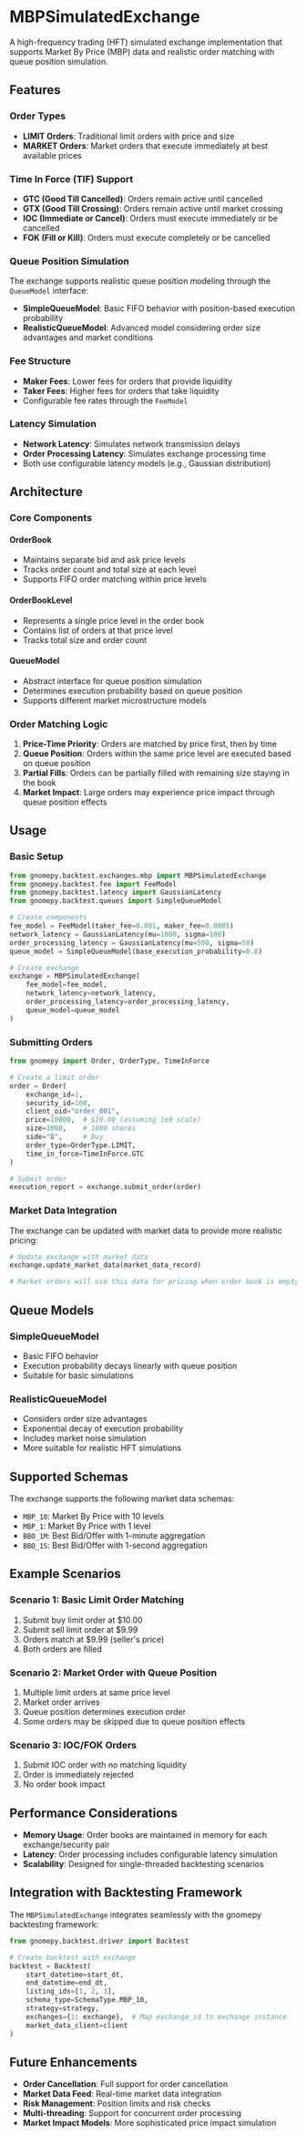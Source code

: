 # MBPSimulatedExchange

A high-frequency trading (HFT) simulated exchange implementation that supports Market By Price (MBP) data and realistic order matching with queue position simulation.

## Features

### Order Types
- **LIMIT Orders**: Traditional limit orders with price and size
- **MARKET Orders**: Market orders that execute immediately at best available prices

### Time In Force (TIF) Support
- **GTC (Good Till Cancelled)**: Orders remain active until cancelled
- **GTX (Good Till Crossing)**: Orders remain active until market crossing
- **IOC (Immediate or Cancel)**: Orders must execute immediately or be cancelled
- **FOK (Fill or Kill)**: Orders must execute completely or be cancelled

### Queue Position Simulation
The exchange supports realistic queue position modeling through the `QueueModel` interface:

- **SimpleQueueModel**: Basic FIFO behavior with position-based execution probability
- **RealisticQueueModel**: Advanced model considering order size advantages and market conditions

### Fee Structure
- **Maker Fees**: Lower fees for orders that provide liquidity
- **Taker Fees**: Higher fees for orders that take liquidity
- Configurable fee rates through the `FeeModel`

### Latency Simulation
- **Network Latency**: Simulates network transmission delays
- **Order Processing Latency**: Simulates exchange processing time
- Both use configurable latency models (e.g., Gaussian distribution)

## Architecture

### Core Components

#### OrderBook
- Maintains separate bid and ask price levels
- Tracks order count and total size at each level
- Supports FIFO order matching within price levels

#### OrderBookLevel
- Represents a single price level in the order book
- Contains list of orders at that price level
- Tracks total size and order count

#### QueueModel
- Abstract interface for queue position simulation
- Determines execution probability based on queue position
- Supports different market microstructure models

### Order Matching Logic

1. **Price-Time Priority**: Orders are matched by price first, then by time
2. **Queue Position**: Orders within the same price level are executed based on queue position
3. **Partial Fills**: Orders can be partially filled with remaining size staying in the book
4. **Market Impact**: Large orders may experience price impact through queue position effects

## Usage

### Basic Setup

```python
from gnomepy.backtest.exchanges.mbp import MBPSimulatedExchange
from gnomepy.backtest.fee import FeeModel
from gnomepy.backtest.latency import GaussianLatency
from gnomepy.backtest.queues import SimpleQueueModel

# Create components
fee_model = FeeModel(taker_fee=0.001, maker_fee=0.0005)
network_latency = GaussianLatency(mu=1000, sigma=100)
order_processing_latency = GaussianLatency(mu=500, sigma=50)
queue_model = SimpleQueueModel(base_execution_probability=0.8)

# Create exchange
exchange = MBPSimulatedExchange(
    fee_model=fee_model,
    network_latency=network_latency,
    order_processing_latency=order_processing_latency,
    queue_model=queue_model
)
```

### Submitting Orders

```python
from gnomepy import Order, OrderType, TimeInForce

# Create a limit order
order = Order(
    exchange_id=1,
    security_id=100,
    client_oid="order_001",
    price=10000,  # $10.00 (assuming 1e9 scale)
    size=1000,    # 1000 shares
    side="B",     # Buy
    order_type=OrderType.LIMIT,
    time_in_force=TimeInForce.GTC
)

# Submit order
execution_report = exchange.submit_order(order)
```

### Market Data Integration

The exchange can be updated with market data to provide more realistic pricing:

```python
# Update exchange with market data
exchange.update_market_data(market_data_record)

# Market orders will use this data for pricing when order book is empty
```

## Queue Models

### SimpleQueueModel
- Basic FIFO behavior
- Execution probability decays linearly with queue position
- Suitable for basic simulations

### RealisticQueueModel
- Considers order size advantages
- Exponential decay of execution probability
- Includes market noise simulation
- More suitable for realistic HFT simulations

## Supported Schemas

The exchange supports the following market data schemas:
- `MBP_10`: Market By Price with 10 levels
- `MBP_1`: Market By Price with 1 level
- `BBO_1M`: Best Bid/Offer with 1-minute aggregation
- `BBO_1S`: Best Bid/Offer with 1-second aggregation

## Example Scenarios

### Scenario 1: Basic Limit Order Matching
1. Submit buy limit order at $10.00
2. Submit sell limit order at $9.99
3. Orders match at $9.99 (seller's price)
4. Both orders are filled

### Scenario 2: Market Order with Queue Position
1. Multiple limit orders at same price level
2. Market order arrives
3. Queue position determines execution order
4. Some orders may be skipped due to queue position effects

### Scenario 3: IOC/FOK Orders
1. Submit IOC order with no matching liquidity
2. Order is immediately rejected
3. No order book impact

## Performance Considerations

- **Memory Usage**: Order books are maintained in memory for each exchange/security pair
- **Latency**: Order processing includes configurable latency simulation
- **Scalability**: Designed for single-threaded backtesting scenarios

## Integration with Backtesting Framework

The `MBPSimulatedExchange` integrates seamlessly with the gnomepy backtesting framework:

```python
from gnomepy.backtest.driver import Backtest

# Create backtest with exchange
backtest = Backtest(
    start_datetime=start_dt,
    end_datetime=end_dt,
    listing_ids=[1, 2, 3],
    schema_type=SchemaType.MBP_10,
    strategy=strategy,
    exchanges={1: exchange},  # Map exchange_id to exchange instance
    market_data_client=client
)
```

## Future Enhancements

- **Order Cancellation**: Full support for order cancellation
- **Market Data Feed**: Real-time market data integration
- **Risk Management**: Position limits and risk checks
- **Multi-threading**: Support for concurrent order processing
- **Market Impact Models**: More sophisticated price impact simulation 